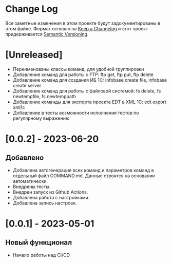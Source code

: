 # Change Log

Все заметные изменения в этом проекте будут задокументированы в этом файле.
Формат основан на [Keep a Changelog](http://keepachangelog.com/) и этот проект придерживается [Semantic Versioning](http://semver.org/).

# [Unreleased]

* Переименованы классы команд, для удобной группировки
* Добавление команд для работы с FTP: ftp get, ftp put, ftp delete
* Добавление команд для создания ИБ 1С: infobase create file, infobase create server
* Добавление команд для работы с файловой системой: fs delete, fs newtempfile, fs newtemppath
* Добавление команды для экспорта проекта EDT в XML 1C: edt export xml1c
* Добавление в тесты возможности исполнения тестов по регулярному выражению

# [0.0.2] - 2023-06-20

## Добавлено

* Добавлена автогенерация всех команд и параметров команд в отдельный файл COMMAND.md. Данные строятся на основании автоматически.
* Внедрены тесты.
* Внедрен запуск из Github Actions.
* Добавлена работа с настройками.
* Добавлена запись настроек.

# [0.0.1] - 2023-05-01

## Новый функционал

* Начало работы над CI/CD